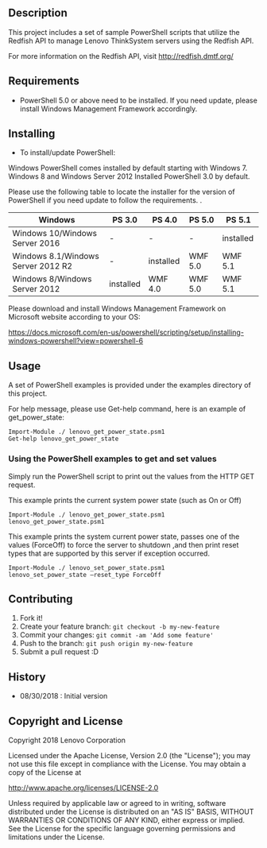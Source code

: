 ## Description


This project includes a set of sample PowerShell scripts that utilize the Redfish API to manage Lenovo ThinkSystem servers using the Redfish API.

For more information on the Redfish API, visit http://redfish.dmtf.org/

## Requirements

* PowerShell 5.0 or above need to be installed. If you need update, please install Windows Management Framework accordingly. 

## Installing

* To install/update PowerShell:

Windows PowerShell comes installed by default starting with Windows 7. Windows 8 and Windows Server 2012 Installed PowerShell 3.0 by default.

Please use the following table to locate the installer for the version of PowerShell if you need update to follow the requirements.
.

| Windows                            | PS 3.0    | PS 4.0    | PS 5.0  | PS 5.1    |
| ---------------------------------- | --------- | --------- | ------- | --------- |
| Windows 10/Windows Server 2016     | -         | -         | -       | installed |
| Windows 8.1/Windows Server 2012 R2 | -         | installed | WMF 5.0 | WMF 5.1   |
| Windows 8/Windows Server 2012      | installed | WMF 4.0   | WMF 5.0 | WMF 5.1   |

Please download and install Windows Management Framework on Microsoft website according to your OS:

https://docs.microsoft.com/en-us/powershell/scripting/setup/installing-windows-powershell?view=powershell-6

## Usage

A set of PowerShell examples is provided under the examples directory of this project. 

For help message, please use Get-help command, here is an example of get_power_state:

```
Import-Module ./ lenovo_get_power_state.psm1
Get-help lenovo_get_power_state
```

### Using the PowerShell examples to get and set values


Simply run the PowerShell script to print out the values from the HTTP GET request.

This example prints the current system power state (such as On or Off)

```
Import-Module ./ lenovo_get_power_state.psm1
lenovo_get_power_state.psm1
```

This example prints the system current power state, passes one of the values (ForceOff) to force the server to shutdown ,and then print reset types that are supported by this server if exception occurred.

```
Import-Module ./ lenovo_set_power_state.psm1
lenovo_set_power_state –reset_type ForceOff
```

## Contributing

1. Fork it!
2. Create your feature branch: `git checkout -b my-new-feature`
3. Commit your changes: `git commit -am 'Add some feature'`
4. Push to the branch: `git push origin my-new-feature`
5. Submit a pull request :D

## History

* 08/30/2018 : Initial version

## Copyright and License

Copyright 2018 Lenovo Corporation

Licensed under the Apache License, Version 2.0 (the "License"); you may not use this file except in compliance with the License. You may obtain a copy of the License at

http://www.apache.org/licenses/LICENSE-2.0

Unless required by applicable law or agreed to in writing, software distributed under the License is distributed on an "AS IS" BASIS, WITHOUT WARRANTIES OR CONDITIONS OF ANY KIND, either express or implied. See the License for the specific language governing permissions and limitations under the License.
